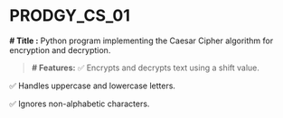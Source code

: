 # PRODGY_CS_01
**# Title :** Python program implementing the Caesar Cipher algorithm for encryption and decryption.


>**# Features:**
✅ Encrypts and decrypts text using a shift value.

✅ Handles uppercase and lowercase letters.

✅ Ignores non-alphabetic characters.
